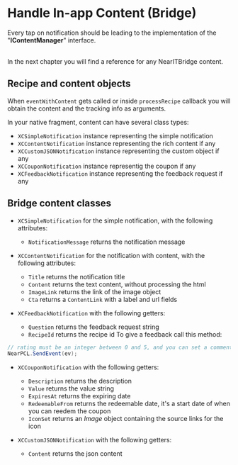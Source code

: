 # Handle In-app Content (Bridge)

Every tap on notification should be leading to the implementation of the "**IContentManager**" interface.<br>

<br>In the next chapter you will find a reference for any NearITBridge content.


## Recipe and content objects

When `eventWithContent` gets called or inside `processRecipe` callback you will obtain the content and the tracking info as arguments. 

In your native fragment, content can have several class types:

- `XCSimpleNotification` instance representing the simple notification
- `XCContentNotification` instance representing the rich content if any
- `XCCustomJSONNotification` instance representing the custom object if any
- `XCCouponNotification` instance representig the coupon if any
- `XCFeedbackNotification` instance representing the feedback request if any

   
## Bridge content classes
- `XCSimpleNotification` for the simple notification, with the following attributes:
    - `NotificationMessage` returns the notification message

- `XCContentNotification` for the notification with content, with the following attributes:
   - `Title` returns the notification title
    - `Content` returns the text content, without processing the html
    - `ImageLink` returns the link of the image object
    - `Cta` returns a `ContentLink` with a label and url fields

- `XCFeedbackNotification` with the following getters:
    - `Question` returns the feedback request string
    - `RecipeId` returns the recipe id
To give a feedback call this method:

```csharp
// rating must be an integer between 0 and 5, and you can set a comment string.
NearPCL.SendEvent(ev);
```


- `XCCouponNotification` with the following getters:
    - `Description` returns the description
    - `Value` returns the value string
    - `ExpiresAt` returns the expiring date
    - `RedeemableFrom` returns the redeemable date, it's a start date of when you can reedem the coupon
    - `IconSet` returns an *Image* object containing the source links for the icon

- `XCCustomJSONNotification` with the following getters:
    - `Content` returns the json content

